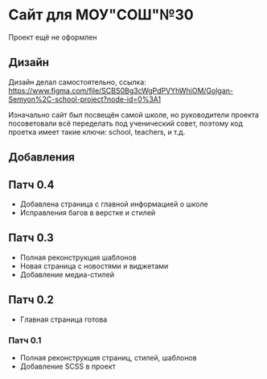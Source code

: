 # Сайт для МОУ"СОШ"№30

Проект ещё не оформлен

## Дизайн

Дизайн делал самостоятельно, ссылка:
https://www.figma.com/file/SCBS0Bg3cWgPdPVYhWhjOM/Golgan-Semyon%2C-school-project?node-id=0%3A1

Изначально сайт был посвещён самой школе, но руководители проекта посоветовали всё переделать под ученический совет, поэтому код проетка имеет такие ключи: school, teachers, и т.д.

## Добавления

## Патч 0.4

- Добавлена страница с главной информацией о школе
- Исправления багов в верстке и стилей

## Патч 0.3

- Полная реконструкция шаблонов
- Новая страница с новостями и виджетами
- Добавление медиа-стилей

## Патч 0.2

- Главная страница готова

### Патч 0.1

- Полная реконструкция страниц, стилей, шаблонов
- Добавление SCSS в проект